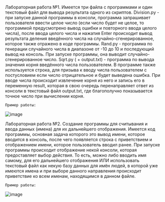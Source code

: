 Лабораторная работа №1.
    Имеется три файла с программами и один текстовый файл для вывода результата одного из скриптов.
    Division.py - при запуске данной программы в консоли, программа запрашивает пользователя ввести целое число (если число будет не целое, то программой предусмотрено вывод ошибки и повторного ввода целого числа), после ввода целого числа и нажатия Enter происходит вывод результата деления введённого числа на случайно-сгенерированное, которое также отражено в коде программы.
    Rand.py - программа по генерации случайного числа в диапазоне от -10 до 10 и последующий вывод на консоль. При запуске программы, она выводит случайно-сгенерированное число.
    Sqrt.py ( + output.txt) - программа по вывода значения корня введённого числа пользователем. В программе также используется строка, для призыва к вводу числа пользователем с постусловием если число отрицательное и будет выведена ошибка. При вводе числа происходит извлечение корня из него и запись его в переменную result, которая в свою очередь перенаправляет ответ из консоли в текстовый файл output.txt, где благополучно показывается точное число при вычислении корня.
    
    Пример работы:
![image](https://github.com/user-attachments/assets/10d7f8b0-cfdb-41c3-a383-a0c30b5ca3fd)


Лабораторная работа №2.
    Создание программы для считывания и ввода данных (имена) для их дальнейшего отображения. Имеется код программы, основная задача которого это вывод имени, которое вводится в консоль, после чего появляется строка с приветствием и отображением имени, которое пользователь вводил ранее.
    При запуске программы происходит отображение некой консоли, которая предоставляет выбор действия. То есть, можно либо вводить имя самому, для его дальнейшего отображения ИЛИ использовать текстовый файл как некую базу данных для имён людей, в которой уже имеются имена и при выборе данного направления происходит приветствие ко всем именам, находящимся в данном файле.
    
    Пример работы:
![image](https://github.com/user-attachments/assets/f194fa43-d4eb-4132-bb0a-cda7368d4709)




